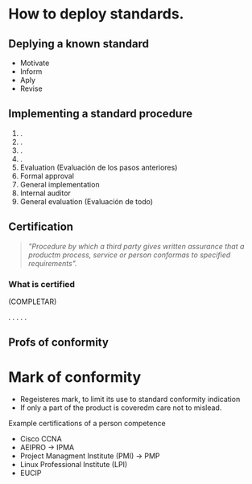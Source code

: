 # How to deploy standards.

## Deplying a known standard
- Motivate
- Inform
- Aply 
- Revise
 
## Implementing a standard procedure

1. .
2. .
3. .
4. .
5. Evaluation (Evaluación de los pasos anteriores)
6. Formal approval
7. General implementation
8. Internal auditor
9. General evaluation (Evaluación de todo)


## Certification

> _"Procedure by which a third party gives written assurance that a productm process, service or person conformas to specified requirements"._

### What is certified

(COMPLETAR)

.
.
.
.
.



## Profs of conformity
# Mark of conformity
- Regeisteres mark, to limit its use to standard conformity indication
- If only a part of the product is coveredm care not to mislead.


Example certifications of a person competence
- Cisco CCNA
- AEIPRO -> IPMA
- Project Managment Institute (PMI) -> PMP
- Linux Professional Institute (LPI)
- EUCIP
